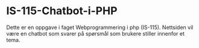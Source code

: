 # IS-115-Chatbot-i-PHP
Dette er en oppgave i faget Webprogrammering i php (IS-115). Nettsiden vil være en chatbot som svarer på spørsmål som brukere stiller innenfor et tema.
